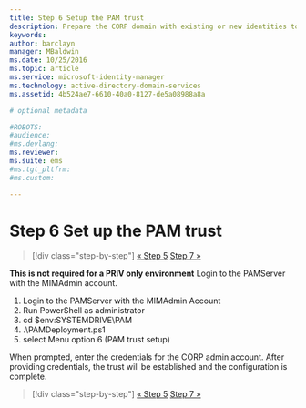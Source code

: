 ```yaml
---
title: Step 6 Setup the PAM trust
description: Prepare the CORP domain with existing or new identities to be managed by Privileged Identity Manager using scripts
keywords:
author: barclayn
manager: MBaldwin
ms.date: 10/25/2016
ms.topic: article
ms.service: microsoft-identity-manager
ms.technology: active-directory-domain-services
ms.assetid: 4b524ae7-6610-40a0-8127-de5a08988a8a

# optional metadata

#ROBOTS:
#audience:
#ms.devlang:
ms.reviewer:
ms.suite: ems
#ms.tgt_pltfrm:
#ms.custom:

---
```


# Step 6 Set up the PAM trust

>[!div class="step-by-step"]
[« Step 5](sp1-step5-configuring-pam.md)
[Step 7 »](sp1-step7-setup-sidhistory-sidfiltering.md)

**This is not required for a PRIV only environment**
Login to the PAMServer with the MIMAdmin account.

1. Login to the PAMServer with the MIMAdmin Account
2. Run PowerShell as administrator
3. cd $env:SYSTEMDRIVE\PAM
4. .\PAMDeployment.ps1
5. select Menu option 6 (PAM trust setup)

  When prompted, enter the credentials for the CORP admin account. After providing credentials, the trust will be established and the configuration is complete.

>[!div class="step-by-step"]
[« Step 5](sp1-step5-configuring-pam.md)
[Step 7 »](sp1-step7-setup-sidhistory-sidfiltering.md)
